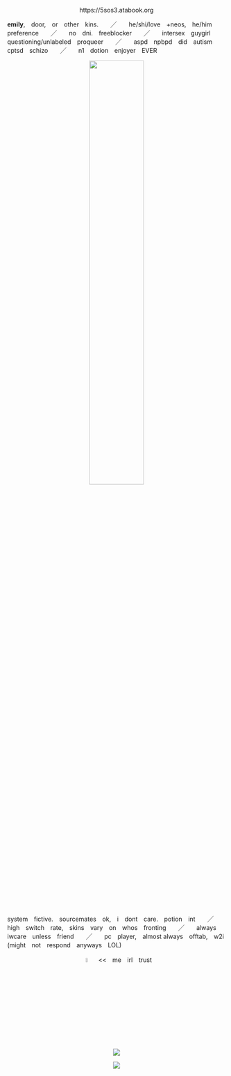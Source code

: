 <p align="center">
https://5sos3.atabook.org
</p>


    
**emily**,　door,　or　other　kins.　　╱　　he/shi/love　+neos,　he/him　preference　　╱　　no　dni.　freeblocker　　╱　　intersex　guygirl　questioning/unlabeled　proqueer　　╱　　aspd　npbpd　did　autism　cptsd　schizo　　╱　　n1　dotion　enjoyer　EVER

<p align="center">
<img src="https://files.catbox.moe/p9g75n.png" width="50%" height="50%">
</p>

system　fictive.　sourcemates　ok,　i　dont　care.　potion　int　　╱　　high　switch　rate,　skins　vary　on　whos　fronting　　╱　　always　iwcare　unless　friend　　╱　　pc　player,　almost always　offtab,　w2i　(might　not　respond　anyways　LOL)
<p align="center">
<img src="https://files.catbox.moe/mbg3sz.png" width="5%" height="5%">　<<　me　irl　trust
<p align="center">


   
<img src="https://komarev.com/ghpvc/?username=beansshow&label=grandmas&color=6e370d">
<p align="center">
<img src="https://hit.yhype.me/github/profile?account_id=168690679"> 
</p>
